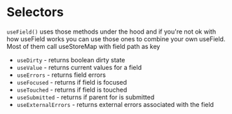 # Selectors

`useField()` uses those methods under the hood and if you're not ok with how useField works you can use those ones to combine your own useField. Most of them call useStoreMap with field path as key

- `useDirty` - returns boolean dirty state
- `useValue` - returns current values for a field 
- `useErrors` - returns field errors
- `useFocused` - returns if field is focused
- `useTouched` - returns if field is touched
- `useSubmitted` - returns if parent for is submitted
- `useExternalErrors` - returns external errors associated with the field